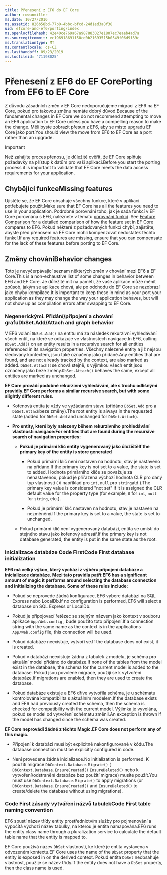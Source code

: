 ```yaml
---
title: Přenesení z EF6 do EF Core
author: rowanmiller
ms.date: 10/27/2016
ms.assetid: 826b58bd-77b0-4bbc-bfcd-24d1ed3a8f38
uid: efcore-and-ef6/porting/index
ms.openlocfilehash: 42e40ce769a67a987883027e1807ec7eaeb4ad7a
ms.sourcegitcommit: ec196918691f50cd0b21693515b0549f06d9f39c
ms.translationtype: MT
ms.contentlocale: cs-CZ
ms.lasthandoff: 09/23/2019
ms.locfileid: "71198025"
---
```

# <a name="porting-from-ef6-to-ef-core"></a><span data-ttu-id="9c9cd-102">Přenesení z EF6 do EF Core</span><span class="sxs-lookup"><span data-stu-id="9c9cd-102">Porting from EF6 to EF Core</span></span>

<span data-ttu-id="9c9cd-103">Z důvodu zásadních změn v EF Core nedoporučujeme migraci z EF6 na EF Core, pokud pro takovou změnu nemáte dobrý důvod.</span><span class="sxs-lookup"><span data-stu-id="9c9cd-103">Because of the fundamental changes in EF Core we do not recommend attempting to move an EF6 application to EF Core unless you have a compelling reason to make the change.</span></span>
<span data-ttu-id="9c9cd-104">Měli byste zobrazit přesun z EF6, aby se místo upgradu EF Core jako port.</span><span class="sxs-lookup"><span data-stu-id="9c9cd-104">You should view the move from EF6 to EF Core as a port rather than an upgrade.</span></span>

> [!IMPORTANT]
> <span data-ttu-id="9c9cd-105">Než zahájíte proces přenosu, je důležité ověřit, že EF Core splňuje požadavky na přístup k datům pro vaši aplikaci.</span><span class="sxs-lookup"><span data-stu-id="9c9cd-105">Before you start the porting process it is important to validate that EF Core meets the data access requirements for your application.</span></span>

## <a name="missing-features"></a><span data-ttu-id="9c9cd-106">Chybějící funkce</span><span class="sxs-lookup"><span data-stu-id="9c9cd-106">Missing features</span></span>

<span data-ttu-id="9c9cd-107">Ujistěte se, že EF Core obsahuje všechny funkce, které v aplikaci potřebujete použít.</span><span class="sxs-lookup"><span data-stu-id="9c9cd-107">Make sure that EF Core has all the features you need to use in your application.</span></span> <span data-ttu-id="9c9cd-108">Podrobné porovnání toho, jak je sada funkcí v EF Core porovnána s EF6, naleznete v tématu [porovnání funkcí](xref:efcore-and-ef6/index) .</span><span class="sxs-lookup"><span data-stu-id="9c9cd-108">See [Feature Comparison](xref:efcore-and-ef6/index) for a detailed comparison of how the feature set in EF Core compares to EF6.</span></span> <span data-ttu-id="9c9cd-109">Pokud některé z požadovaných funkcí chybí, zajistěte, abyste před přenosem na EF Core mohli kompenzovat nedostatek těchto funkcí.</span><span class="sxs-lookup"><span data-stu-id="9c9cd-109">If any required features are missing, ensure that you can compensate for the lack of these features before porting to EF Core.</span></span>

## <a name="behavior-changes"></a><span data-ttu-id="9c9cd-110">Změny chování</span><span class="sxs-lookup"><span data-stu-id="9c9cd-110">Behavior changes</span></span>

<span data-ttu-id="9c9cd-111">Toto je nevyčerpávající seznam některých změn v chování mezi EF6 a EF Core.</span><span class="sxs-lookup"><span data-stu-id="9c9cd-111">This is a non-exhaustive list of some changes in behavior between EF6 and EF Core.</span></span> <span data-ttu-id="9c9cd-112">Je důležité mít na paměti, že vaše aplikace může měnit způsob, jakým se aplikace chová, ale po odchodu do EF Core se nezobrazí jako chyby kompilace.</span><span class="sxs-lookup"><span data-stu-id="9c9cd-112">It is important to keep these in mind as your port your application as they may change the way your application behaves, but will not show up as compilation errors after swapping to EF Core.</span></span>

### <a name="dbsetaddattach-and-graph-behavior"></a><span data-ttu-id="9c9cd-113">Negenerickými. Přidání/připojení a chování grafu</span><span class="sxs-lookup"><span data-stu-id="9c9cd-113">DbSet.Add/Attach and graph behavior</span></span>

<span data-ttu-id="9c9cd-114">V EF6 volání `DbSet.Add()` na entitu má za následek rekurzivní vyhledávání všech entit, na které se odkazuje ve vlastnostech navigace.</span><span class="sxs-lookup"><span data-stu-id="9c9cd-114">In EF6, calling `DbSet.Add()` on an entity results in a recursive search for all entities referenced in its navigation properties.</span></span> <span data-ttu-id="9c9cd-115">Všechny nalezené entity a již nejsou sledovány kontextem, jsou také označeny jako přidané.</span><span class="sxs-lookup"><span data-stu-id="9c9cd-115">Any entities that are found, and are not already tracked by the context, are also marked as added.</span></span> <span data-ttu-id="9c9cd-116">`DbSet.Attach()`se chová stejně, s výjimkou všech entit jsou označeny jako beze změny.</span><span class="sxs-lookup"><span data-stu-id="9c9cd-116">`DbSet.Attach()` behaves the same, except all entities are marked as unchanged.</span></span>

<span data-ttu-id="9c9cd-117">**EF Core provádí podobné rekurzivní vyhledávání, ale s trochu odlišnými pravidly.**</span><span class="sxs-lookup"><span data-stu-id="9c9cd-117">**EF Core performs a similar recursive search, but with some slightly different rules.**</span></span>

*  <span data-ttu-id="9c9cd-118">Kořenová entita je vždy ve vyžádaném stavu (přidáno `DbSet.Add` pro a `DbSet.Attach`beze změny).</span><span class="sxs-lookup"><span data-stu-id="9c9cd-118">The root entity is always in the requested state (added for `DbSet.Add` and unchanged for `DbSet.Attach`).</span></span>

*  <span data-ttu-id="9c9cd-119">**Pro entity, které byly nalezeny během rekurzivního prohledávání vlastností navigace:**</span><span class="sxs-lookup"><span data-stu-id="9c9cd-119">**For entities that are found during the recursive search of navigation properties:**</span></span>

    *  <span data-ttu-id="9c9cd-120">**Pokud je primární klíč entity vygenerovaný jako úložiště**</span><span class="sxs-lookup"><span data-stu-id="9c9cd-120">**If the primary key of the entity is store generated**</span></span>

        * <span data-ttu-id="9c9cd-121">Pokud primární klíč není nastaven na hodnotu, stav je nastaveno na přidáno.</span><span class="sxs-lookup"><span data-stu-id="9c9cd-121">If the primary key is not set to a value, the state is set to added.</span></span> <span data-ttu-id="9c9cd-122">Hodnota primárního klíče se považuje za nenastavenou, pokud je přiřazena výchozí hodnota CLR pro daný typ vlastnosti ( `0` například pro `int`, `null` pro `string`atd.).</span><span class="sxs-lookup"><span data-stu-id="9c9cd-122">The primary key value is considered "not set" if it is assigned the CLR default value for the property type (for example, `0` for `int`, `null` for `string`, etc.).</span></span>

        * <span data-ttu-id="9c9cd-123">Pokud je primární klíč nastaven na hodnotu, stav je nastaven na nezměněný.</span><span class="sxs-lookup"><span data-stu-id="9c9cd-123">If the primary key is set to a value, the state is set to unchanged.</span></span>

    *  <span data-ttu-id="9c9cd-124">Pokud primární klíč není vygenerovaný databází, entita se umístí do stejného stavu jako kořenový adresář.</span><span class="sxs-lookup"><span data-stu-id="9c9cd-124">If the primary key is not database generated, the entity is put in the same state as the root.</span></span>

### <a name="code-first-database-initialization"></a><span data-ttu-id="9c9cd-125">Inicializace databáze Code First</span><span class="sxs-lookup"><span data-stu-id="9c9cd-125">Code First database initialization</span></span>

<span data-ttu-id="9c9cd-126">**EF6 má velký výkon, který vychází z výběru připojení databáze a inicializace databáze. Mezi tato pravidla patří:**</span><span class="sxs-lookup"><span data-stu-id="9c9cd-126">**EF6 has a significant amount of magic it performs around selecting the database connection and initializing the database. Some of these rules include:**</span></span>

* <span data-ttu-id="9c9cd-127">Pokud se neprovede žádná konfigurace, EF6 vybere databázi na SQL Express nebo LocalDb.</span><span class="sxs-lookup"><span data-stu-id="9c9cd-127">If no configuration is performed, EF6 will select a database on SQL Express or LocalDb.</span></span>

* <span data-ttu-id="9c9cd-128">Pokud je připojovací řetězec se stejným názvem jako kontext v souboru aplikace `App/Web.config` , bude použito toto připojení.</span><span class="sxs-lookup"><span data-stu-id="9c9cd-128">If a connection string with the same name as the context is in the applications `App/Web.config` file, this connection will be used.</span></span>

* <span data-ttu-id="9c9cd-129">Pokud databáze neexistuje, vytvoří se.</span><span class="sxs-lookup"><span data-stu-id="9c9cd-129">If the database does not exist, it is created.</span></span>

* <span data-ttu-id="9c9cd-130">Pokud v databázi neexistuje žádná z tabulek z modelu, je schéma pro aktuální model přidáno do databáze.</span><span class="sxs-lookup"><span data-stu-id="9c9cd-130">If none of the tables from the model exist in the database, the schema for the current model is added to the database.</span></span> <span data-ttu-id="9c9cd-131">Pokud jsou povolené migrace, použijí se k vytvoření databáze.</span><span class="sxs-lookup"><span data-stu-id="9c9cd-131">If migrations are enabled, then they are used to create the database.</span></span>

* <span data-ttu-id="9c9cd-132">Pokud databáze existuje a EF6 dříve vytvořila schéma, je u schématu kontrolována kompatibilita s aktuálním modelem.</span><span class="sxs-lookup"><span data-stu-id="9c9cd-132">If the database exists and EF6 had previously created the schema, then the schema is checked for compatibility with the current model.</span></span> <span data-ttu-id="9c9cd-133">Výjimka je vyvolána, pokud se model od vytvoření schématu změnil.</span><span class="sxs-lookup"><span data-stu-id="9c9cd-133">An exception is thrown if the model has changed since the schema was created.</span></span>

<span data-ttu-id="9c9cd-134">**EF Core neprovádí žádné z těchto Magic.**</span><span class="sxs-lookup"><span data-stu-id="9c9cd-134">**EF Core does not perform any of this magic.**</span></span>

* <span data-ttu-id="9c9cd-135">Připojení k databázi musí být explicitně nakonfigurované v kódu.</span><span class="sxs-lookup"><span data-stu-id="9c9cd-135">The database connection must be explicitly configured in code.</span></span>

* <span data-ttu-id="9c9cd-136">Není provedena žádná inicializace.</span><span class="sxs-lookup"><span data-stu-id="9c9cd-136">No initialization is performed.</span></span> <span data-ttu-id="9c9cd-137">K použití migrace `DbContext.Database.Migrate()` ( `DbContext.Database.EnsureCreated()` `EnsureDeleted()` nebo k vytvoření/odstranění databáze bez použití migrace) musíte použít.</span><span class="sxs-lookup"><span data-stu-id="9c9cd-137">You must use `DbContext.Database.Migrate()` to apply migrations (or `DbContext.Database.EnsureCreated()` and `EnsureDeleted()` to create/delete the database without using migrations).</span></span>

### <a name="code-first-table-naming-convention"></a><span data-ttu-id="9c9cd-138">Code First zásady vytváření názvů tabulek</span><span class="sxs-lookup"><span data-stu-id="9c9cd-138">Code First table naming convention</span></span>

<span data-ttu-id="9c9cd-139">EF6 spustí název třídy entity prostřednictvím služby pro pojmenování a vypočítá výchozí název tabulky, na kterou je entita namapována.</span><span class="sxs-lookup"><span data-stu-id="9c9cd-139">EF6 runs the entity class name through a pluralization service to calculate the default table name that the entity is mapped to.</span></span>

<span data-ttu-id="9c9cd-140">EF Core používá název `DbSet` vlastnosti, ke které je entita vystavena v odvozeném kontextu.</span><span class="sxs-lookup"><span data-stu-id="9c9cd-140">EF Core uses the name of the `DbSet` property that the entity is exposed in on the derived context.</span></span> <span data-ttu-id="9c9cd-141">Pokud entita `DbSet` neobsahuje vlastnost, použije se název třídy.</span><span class="sxs-lookup"><span data-stu-id="9c9cd-141">If the entity does not have a `DbSet` property, then the class name is used.</span></span>
